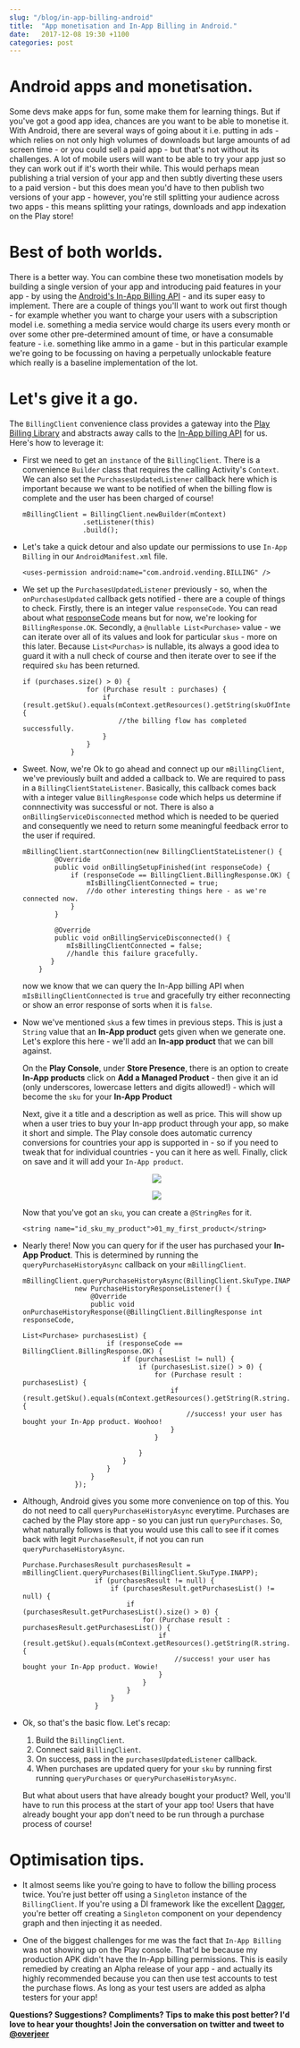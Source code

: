 ```yaml
---
slug: "/blog/in-app-billing-android"
title:  "App monetisation and In-App Billing in Android."
date:   2017-12-08 19:30 +1100
categories: post
---
```

# Android apps and monetisation.

Some devs make apps for fun, some make them for learning things. But if you've got a good app idea, chances are you want to be able to monetise it. With Android, there are several ways of going about it i.e. putting in ads - which relies on not only high volumes of downloads but large amounts of ad screen time - or you could sell a paid app - but that's not without its challenges. A lot of mobile users will want to be able to try your app just so they can work out if it's worth their while. This would perhaps mean publishing a trial version of your app and then subtly diverting these users to a paid version - but this does mean you'd have to then publish two versions of your app - however, you're still splitting your audience across two apps - this means splitting your ratings, downloads and app indexation on the Play store!

# Best of both worlds.

There is a better way. You can combine these two monetisation models by building a single version of your app and introducing paid features in your app - by using the [Android's In-App Billing API](https://developer.android.com/google/play/billing/index.html) - and its super easy to implement. There are a couple of things you'll want to work out first though - for example whether you want to charge your users with a subscription model i.e. something a media service would charge its users every month or over some other pre-determined amount of time, or have a consumable feature - i.e. something like ammo in a game - but in this particular example we're going to be focussing on having a perpetually unlockable feature which really is a baseline implementation of the lot.

# Let's give it a go.

The `BillingClient` convenience class provides a gateway into the [Play Billing Library](https://developer.android.com/google/play/billing/billing_library.html) and abstracts away calls to the [In-App billing API](https://developer.android.com/google/play/billing/api.html) for us. Here's how to leverage it:

* First we need to get an `instance` of the `BillingClient`. There is a convenience `Builder` class that requires the calling Activity's `Context`. We can also set the `PurchasesUpdatedListener` callback here which is important because we want to be notified of when the billing flow is complete and the user has been charged of course!

  ```
  mBillingClient = BillingClient.newBuilder(mContext)
                 .setListener(this)
                 .build();
  ```
* Let's take a quick detour and also update our permissions to use `In-App Billing` in our `AndroidManifest.xml` file.

  ```
  <uses-permission android:name="com.android.vending.BILLING" />
  ```

* We set up the `PurchasesUpdatedListener` previously - so, when the `onPurchasesUpdated` callback gets notified - there are a couple of things to check. Firstly, there is an integer value `responseCode`. You can read about what [responseCode](https://developer.android.com/reference/com/android/billingclient/api/BillingClient.BillingResponse.html) means but for now, we're looking for `BillingResponse.OK`. Secondly, a `@nullable List<Purchase>` value - we can iterate over all of its values and look for particular `skus` - more on this later. Because `List<Purchas>` is nullable, its always a good idea to guard it with a null check of course and then iterate over to see if the required `sku` has been returned.

  ```
  if (purchases.size() > 0) {
                  for (Purchase result : purchases) {
                      if (result.getSku().equals(mContext.getResources().getString(skuOfInterest))) {
                          //the billing flow has completed successfully.
                      }
                  }
              }
  ```

* Sweet. Now, we're Ok to go ahead and connect up our `mBillingClient`, we've previously built and added a callback to. We are required to pass in a `BillingClientStateListener`. Basically, this callback comes back with a integer value `BillingResponse` code which helps us determine if connnectivity was successful or not. There is also a `onBillingServiceDisconnected` method which is needed to be queried and consequently we need to return some meaningful feedback error to the user if required.

    ```
    mBillingClient.startConnection(new BillingClientStateListener() {
            @Override
            public void onBillingSetupFinished(int responseCode) {
                if (responseCode == BillingClient.BillingResponse.OK) {
                    mIsBillingClientConnected = true;
                    //do other interesting things here - as we're connected now.
                }
            }

            @Override
            public void onBillingServiceDisconnected() {
               mIsBillingClientConnected = false;
               //handle this failure gracefully.
           }
        }
    ```
  now we know that we can query the In-App billing API when `mIsBillingClientConnected` is `true` and gracefully try either reconnecting or show an error response of sorts when it is `false`.

* Now we've mentioned `sku`s a few times in previous steps. This is just a `String` value that an **In-App product** gets given when we generate one. Let's explore this here - we'll add an **In-app product** that we can bill against.

  On the **Play Console**, under **Store Presence**, there is an option to create **In-App products** click on **Add a Managed Product** - then give it an id (only underscores, lowercase letters and digits allowed!) - which will become the `sku` for your **In-App Product**

  Next, give it a title and a description as well as price. This will show up when a user tries to buy your In-app product through your app, so make it short and simple. The Play console does automatic currency conversions for countries your app is supported in - so if you need to tweak that for individual countries - you can it here as well. Finally, click  on save and it will add your `In-App product`.

  <p align="center">
  <img src="/images/billing/in-app-products.png"/>
  </p>
  <p align="center">
  <img src="/images/billing/add-product.png"/>
  </p>

  Now that you've got an `sku`, you can create a `@StringRes` for it.

  ```
  <string name="id_sku_my_product">01_my_first_product</string>
  ```

* Nearly there! Now you can query for if the user has purchased your **In-App Product**. This is determined by running the `queryPurchaseHistoryAsync` callback on your `mBillingClient`.

  ```
  mBillingClient.queryPurchaseHistoryAsync(BillingClient.SkuType.INAPP,
               new PurchaseHistoryResponseListener() {
                   @Override
                   public void onPurchaseHistoryResponse(@BillingClient.BillingResponse int responseCode,
                                                         List<Purchase> purchasesList) {
                       if (responseCode == BillingClient.BillingResponse.OK) {
                           if (purchasesList != null) {
                               if (purchasesList.size() > 0) {
                                   for (Purchase result : purchasesList) {
                                       if (result.getSku().equals(mContext.getResources().getString(R.string.01_my_first_product))) {
                                           //success! your user has bought your In-App product. Woohoo!
                                       }
                                   }

                               }
                           }
                       }
                   }
               });
    ```

* Although, Android gives you some more convenience on top of this. You do not need to call `queryPurchaseHistoryAsync` everytime. Purchases are cached by the Play store app - so you can just run `queryPurchases`. So, what naturally follows is that you would use this call to see if it comes back with legit `PurchaseResult`, if not you can run  `queryPurchaseHistoryAsync`.

  ```
  Purchase.PurchasesResult purchasesResult = mBillingClient.queryPurchases(BillingClient.SkuType.INAPP);
                    if (purchasesResult != null) {
                        if (purchasesResult.getPurchasesList() != null) {
                            if (purchasesResult.getPurchasesList().size() > 0) {
                                for (Purchase result : purchasesResult.getPurchasesList()) {
                                    if (result.getSku().equals(mContext.getResources().getString(R.string.01_my_first_product))) {
                                        //success! your user has bought your In-App product. Wowie!
                                    }
                                }
                            }
                        }
                    }
  ```

* Ok, so that's the basic flow. Let's recap:
  1. Build the `BillingClient`.
  2. Connect said `BillingClient`.
  3. On success, pass in the `purchasesUpdatedListener` callback.
  4. When purchases are updated query for your `sku` by running first running `queryPurchases` or `queryPurchaseHistoryAsync`.

  But what about users that have already bought your product? Well, you'll have to run this process at the start of your app too! Users that have already bought your app don't need to be run through a purchase process of course!

# Optimisation tips.
 * It almost seems like you're going to have to follow the billing process twice. You're just better off using a `Singleton` instance of the `BillingClient`. If you're using a DI framework like the excellent [Dagger](https://google.github.io/dagger/), you're better off creating a `Singleton` component on your dependency graph and then injecting it as needed.

 * One of the biggest challenges for me was the fact that `In-App Billing` was not showing up on the Play console. That'd be because my production APK didn't have the In-App billing permissions. This is easily remedied by creating an Alpha release of your app - and actually its highly recommended because you can then use test accounts to test the purchase flows. As long as your test users are added as alpha testers for your app!

 **Questions? Suggestions? Compliments? Tips to make this post better? I'd love to hear your thoughts! Join the conversation on twitter and tweet to [@overjeer](https://twitter.com/overjeer)**
